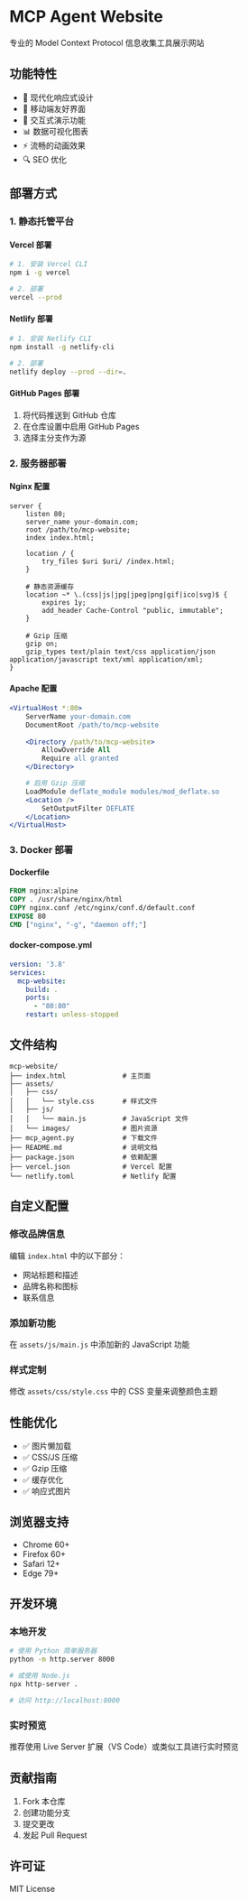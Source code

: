 # MCP Agent Website

专业的 Model Context Protocol 信息收集工具展示网站

## 功能特性

- 🎨 现代化响应式设计
- 📱 移动端友好界面
- 🎯 交互式演示功能
- 📊 数据可视化图表
- ⚡ 流畅的动画效果
- 🔍 SEO 优化

## 部署方式

### 1. 静态托管平台

#### Vercel 部署
```bash
# 1. 安装 Vercel CLI
npm i -g vercel

# 2. 部署
vercel --prod
```

#### Netlify 部署
```bash
# 1. 安装 Netlify CLI
npm install -g netlify-cli

# 2. 部署
netlify deploy --prod --dir=.
```

#### GitHub Pages 部署
1. 将代码推送到 GitHub 仓库
2. 在仓库设置中启用 GitHub Pages
3. 选择主分支作为源

### 2. 服务器部署

#### Nginx 配置
```nginx
server {
    listen 80;
    server_name your-domain.com;
    root /path/to/mcp-website;
    index index.html;

    location / {
        try_files $uri $uri/ /index.html;
    }

    # 静态资源缓存
    location ~* \.(css|js|jpg|jpeg|png|gif|ico|svg)$ {
        expires 1y;
        add_header Cache-Control "public, immutable";
    }

    # Gzip 压缩
    gzip on;
    gzip_types text/plain text/css application/json application/javascript text/xml application/xml;
}
```

#### Apache 配置
```apache
<VirtualHost *:80>
    ServerName your-domain.com
    DocumentRoot /path/to/mcp-website
    
    <Directory /path/to/mcp-website>
        AllowOverride All
        Require all granted
    </Directory>

    # 启用 Gzip 压缩
    LoadModule deflate_module modules/mod_deflate.so
    <Location />
        SetOutputFilter DEFLATE
    </Location>
</VirtualHost>
```

### 3. Docker 部署

#### Dockerfile
```dockerfile
FROM nginx:alpine
COPY . /usr/share/nginx/html
COPY nginx.conf /etc/nginx/conf.d/default.conf
EXPOSE 80
CMD ["nginx", "-g", "daemon off;"]
```

#### docker-compose.yml
```yaml
version: '3.8'
services:
  mcp-website:
    build: .
    ports:
      - "80:80"
    restart: unless-stopped
```

## 文件结构

```
mcp-website/
├── index.html              # 主页面
├── assets/
│   ├── css/
│   │   └── style.css       # 样式文件
│   ├── js/
│   │   └── main.js         # JavaScript 文件
│   └── images/             # 图片资源
├── mcp_agent.py            # 下载文件
├── README.md               # 说明文档
├── package.json            # 依赖配置
├── vercel.json             # Vercel 配置
└── netlify.toml            # Netlify 配置
```

## 自定义配置

### 修改品牌信息
编辑 `index.html` 中的以下部分：
- 网站标题和描述
- 品牌名称和图标
- 联系信息

### 添加新功能
在 `assets/js/main.js` 中添加新的 JavaScript 功能

### 样式定制
修改 `assets/css/style.css` 中的 CSS 变量来调整颜色主题

## 性能优化

- ✅ 图片懒加载
- ✅ CSS/JS 压缩
- ✅ Gzip 压缩
- ✅ 缓存优化
- ✅ 响应式图片

## 浏览器支持

- Chrome 60+
- Firefox 60+
- Safari 12+
- Edge 79+

## 开发环境

### 本地开发
```bash
# 使用 Python 简单服务器
python -m http.server 8000

# 或使用 Node.js
npx http-server .

# 访问 http://localhost:8000
```

### 实时预览
推荐使用 Live Server 扩展（VS Code）或类似工具进行实时预览

## 贡献指南

1. Fork 本仓库
2. 创建功能分支
3. 提交更改
4. 发起 Pull Request

## 许可证

MIT License